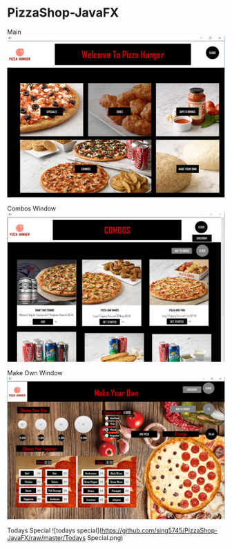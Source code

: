 # PizzaShop-JavaFX

Main
![main](https://github.com/sing5745/PizzaShop-JavaFX/raw/master/main.png)

Combos Window
![combos ](https://github.com/sing5745/PizzaShop-JavaFX/raw/master/Combos.PNG)

Make Own Window
![make own](https://github.com/sing5745/PizzaShop-JavaFX/raw/master/Make_Own.PNG)

Todays Special
![todays special](https://github.com/sing5745/PizzaShop-JavaFX/raw/master/Todays Special.png)
